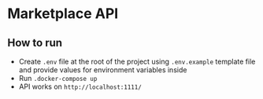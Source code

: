 # Marketplace API

## How to run



- Create `.env` file at the root of the project using `.env.example` template file and provide values for environment variables inside
- Run `.docker-compose up`
- API works on `http://localhost:1111/`

